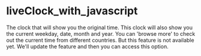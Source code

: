 # liveClock_with_javascript
The clock that will show you the original time.
This clock will also show you the current weekday, date, month and year. 
You can 'browse more' to check out the current time from different countries. But this feature is not available yet.
We'll update the feature and then you can access this option.
